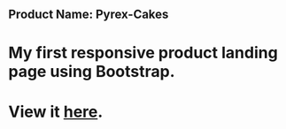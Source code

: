 ## Product Name: Pyrex-Cakes
# My first responsive product landing page using Bootstrap.
# View it [here](https://tripple-a.github.io/Pyrex-Cakes/).

